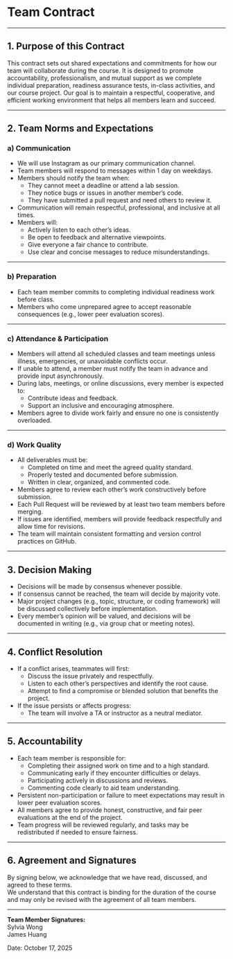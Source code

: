 # Team Contract

---

## 1. Purpose of this Contract

This contract sets out shared expectations and commitments for how our team will collaborate during the course. It is designed to promote accountability, professionalism, and mutual support as we complete individual preparation, readiness assurance tests, in-class activities, and our course project. Our goal is to maintain a respectful, cooperative, and efficient working environment that helps all members learn and succeed.

---

## 2. Team Norms and Expectations

### a) Communication
* We will use Instagram as our primary communication channel.
* Team members will respond to messages within 1 day on weekdays.
* Members should notify the team when:
    - They cannot meet a deadline or attend a lab session.
    - They notice bugs or issues in another member’s code.
    - They have submitted a pull request and need others to review it.
* Communication will remain respectful, professional, and inclusive at all times.
* Members will:
    - Actively listen to each other’s ideas.
    - Be open to feedback and alternative viewpoints.
    - Give everyone a fair chance to contribute.
    - Use clear and concise messages to reduce misunderstandings.

---

### b) Preparation
* Each team member commits to completing individual readiness work before class.
* Members who come unprepared agree to accept reasonable consequences (e.g., lower peer evaluation scores).

---

### c) Attendance & Participation
* Members will attend all scheduled classes and team meetings unless illness, emergencies, or unavoidable conflicts occur.
* If unable to attend, a member must notify the team in advance and provide input asynchronously.
* During labs, meetings, or online discussions, every member is expected to:
    - Contribute ideas and feedback.
    - Support an inclusive and encouraging atmosphere.
* Members agree to divide work fairly and ensure no one is consistently overloaded.

---

### d) Work Quality
* All deliverables must be:
    - Completed on time and meet the agreed quality standard.
    - Properly tested and documented before submission.
    - Written in clear, organized, and commented code.
* Members agree to review each other’s work constructively before submission.
* Each Pull Request will be reviewed by at least two team members before merging.
* If issues are identified, members will provide feedback respectfully and allow time for revisions.
* The team will maintain consistent formatting and version control practices on GitHub.

---

## 3. Decision Making

* Decisions will be made by consensus whenever possible.
* If consensus cannot be reached, the team will decide by majority vote.
* Major project changes (e.g., topic, structure, or coding framework) will be discussed collectively before implementation.
* Every member’s opinion will be valued, and decisions will be documented in writing (e.g., via group chat or meeting notes).

---

## 4. Conflict Resolution

* If a conflict arises, teammates will first:
    - Discuss the issue privately and respectfully.
    - Listen to each other’s perspectives and identify the root cause.
    - Attempt to find a compromise or blended solution that benefits the project.
* If the issue persists or affects progress:
    - The team will involve a TA or instructor as a neutral mediator.

---

## 5. Accountability

* Each team member is responsible for:
    - Completing their assigned work on time and to a high standard.
    - Communicating early if they encounter difficulties or delays.
    - Participating actively in discussions and reviews.
    - Commenting code clearly to aid team understanding.
* Persistent non-participation or failure to meet expectations may result in lower peer evaluation scores.
* All members agree to provide honest, constructive, and fair peer evaluations at the end of the project.
* Team progress will be reviewed regularly, and tasks may be redistributed if needed to ensure fairness.

---

## 6. Agreement and Signatures

By signing below, we acknowledge that we have read, discussed, and agreed to these terms.  
We understand that this contract is binding for the duration of the course and may only be revised with the agreement of all team members.

---

**Team Member Signatures:**  
Sylvia Wong  
James Huang

Date: October 17, 2025  
